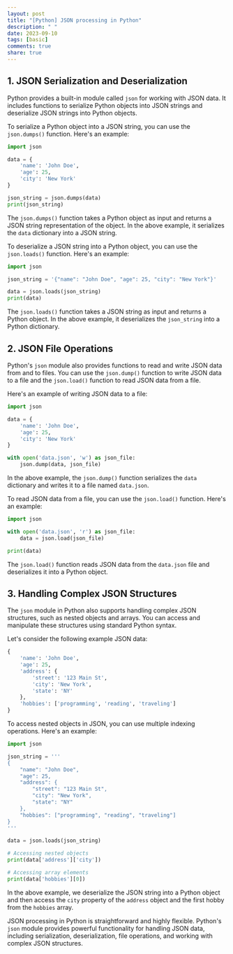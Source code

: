 ```yaml
---
layout: post
title: "[Python] JSON processing in Python"
description: " "
date: 2023-09-10
tags: [basic]
comments: true
share: true
---
```


## 1. JSON Serialization and Deserialization

Python provides a built-in module called `json` for working with JSON data. It includes functions to serialize Python objects into JSON strings and deserialize JSON strings into Python objects.

To serialize a Python object into a JSON string, you can use the `json.dumps()` function. Here's an example:

```python
import json

data = {
    'name': 'John Doe',
    'age': 25,
    'city': 'New York'
}

json_string = json.dumps(data)
print(json_string)
```

The `json.dumps()` function takes a Python object as input and returns a JSON string representation of the object. In the above example, it serializes the `data` dictionary into a JSON string.

To deserialize a JSON string into a Python object, you can use the `json.loads()` function. Here's an example:

```python
import json

json_string = '{"name": "John Doe", "age": 25, "city": "New York"}'

data = json.loads(json_string)
print(data)
```

The `json.loads()` function takes a JSON string as input and returns a Python object. In the above example, it deserializes the `json_string` into a Python dictionary.

## 2. JSON File Operations

Python's `json` module also provides functions to read and write JSON data from and to files. You can use the `json.dump()` function to write JSON data to a file and the `json.load()` function to read JSON data from a file.

Here's an example of writing JSON data to a file:

```python
import json

data = {
    'name': 'John Doe',
    'age': 25,
    'city': 'New York'
}

with open('data.json', 'w') as json_file:
    json.dump(data, json_file)
```

In the above example, the `json.dump()` function serializes the `data` dictionary and writes it to a file named `data.json`.

To read JSON data from a file, you can use the `json.load()` function. Here's an example:

```python
import json

with open('data.json', 'r') as json_file:
    data = json.load(json_file)

print(data)
```

The `json.load()` function reads JSON data from the `data.json` file and deserializes it into a Python object.

## 3. Handling Complex JSON Structures

The `json` module in Python also supports handling complex JSON structures, such as nested objects and arrays. You can access and manipulate these structures using standard Python syntax.

Let's consider the following example JSON data:

```python
{
    'name': 'John Doe',
    'age': 25,
    'address': {
        'street': '123 Main St',
        'city': 'New York',
        'state': 'NY'
    },
    'hobbies': ['programming', 'reading', 'traveling']
}
```

To access nested objects in JSON, you can use multiple indexing operations. Here's an example:

```python
import json

json_string = '''
{
    "name": "John Doe",
    "age": 25,
    "address": {
        "street": "123 Main St",
        "city": "New York",
        "state": "NY"
    },
    "hobbies": ["programming", "reading", "traveling"]
}
'''

data = json.loads(json_string)

# Accessing nested objects
print(data['address']['city'])

# Accessing array elements
print(data['hobbies'][0])
```

In the above example, we deserialize the JSON string into a Python object and then access the `city` property of the `address` object and the first hobby from the `hobbies` array.

JSON processing in Python is straightforward and highly flexible. Python's `json` module provides powerful functionality for handling JSON data, including serialization, deserialization, file operations, and working with complex JSON structures.